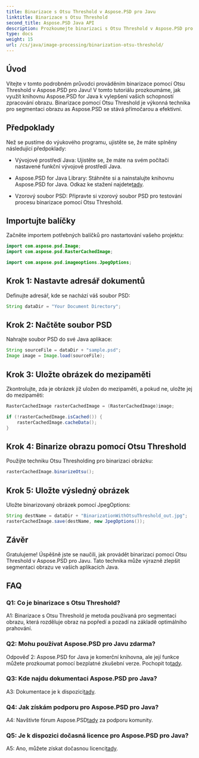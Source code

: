 ```yaml
---
title: Binarizace s Otsu Threshold v Aspose.PSD pro Javu
linktitle: Binarizace s Otsu Threshold
second_title: Aspose.PSD Java API
description: Prozkoumejte binarizaci s Otsu Threshold v Aspose.PSD pro Javu. Výkonná technika segmentace obrazu.
type: docs
weight: 15
url: /cs/java/image-processing/binarization-otsu-threshold/
---
```

## Úvod

Vítejte v tomto podrobném průvodci prováděním binarizace pomocí Otsu Threshold v Aspose.PSD pro Javu! V tomto tutoriálu prozkoumáme, jak využít knihovnu Aspose.PSD for Java k vylepšení vašich schopností zpracování obrazu. Binarizace pomocí Otsu Threshold je výkonná technika pro segmentaci obrazu as Aspose.PSD se stává přímočarou a efektivní.

## Předpoklady

Než se pustíme do výukového programu, ujistěte se, že máte splněny následující předpoklady:

- Vývojové prostředí Java: Ujistěte se, že máte na svém počítači nastavené funkční vývojové prostředí Java.

- Aspose.PSD for Java Library: Stáhněte si a nainstalujte knihovnu Aspose.PSD for Java. Odkaz ke stažení najdete[tady](https://releases.aspose.com/psd/java/).

- Vzorový soubor PSD: Připravte si vzorový soubor PSD pro testování procesu binarizace pomocí Otsu Threshold.

## Importujte balíčky

Začněte importem potřebných balíčků pro nastartování vašeho projektu:

```java
import com.aspose.psd.Image;
import com.aspose.psd.RasterCachedImage;

import com.aspose.psd.imageoptions.JpegOptions;
```

## Krok 1: Nastavte adresář dokumentů

Definujte adresář, kde se nachází váš soubor PSD:

```java
String dataDir = "Your Document Directory";
```

## Krok 2: Načtěte soubor PSD

Nahrajte soubor PSD do své Java aplikace:

```java
String sourceFile = dataDir + "sample.psd";
Image image = Image.load(sourceFile);
```

## Krok 3: Uložte obrázek do mezipaměti

Zkontrolujte, zda je obrázek již uložen do mezipaměti, a pokud ne, uložte jej do mezipaměti:

```java
RasterCachedImage rasterCachedImage = (RasterCachedImage)image;

if (!rasterCachedImage.isCached()) {
    rasterCachedImage.cacheData();
}
```

## Krok 4: Binarize obrazu pomocí Otsu Threshold

Použijte techniku Otsu Thresholding pro binarizaci obrázku:

```java
rasterCachedImage.binarizeOtsu();
```

## Krok 5: Uložte výsledný obrázek

Uložte binarizovaný obrázek pomocí JpegOptions:

```java
String destName = dataDir + "BinarizationWithOtsuThreshold_out.jpg";
rasterCachedImage.save(destName, new JpegOptions());
```

## Závěr

Gratulujeme! Úspěšně jste se naučili, jak provádět binarizaci pomocí Otsu Threshold v Aspose.PSD pro Javu. Tato technika může výrazně zlepšit segmentaci obrazu ve vašich aplikacích Java.

## FAQ

### Q1: Co je binarizace s Otsu Threshold?

A1: Binarizace s Otsu Threshold je metoda používaná pro segmentaci obrazu, která rozděluje obraz na popředí a pozadí na základě optimálního prahování.

### Q2: Mohu používat Aspose.PSD pro Javu zdarma?

 Odpověď 2: Aspose.PSD for Java je komerční knihovna, ale její funkce můžete prozkoumat pomocí bezplatné zkušební verze. Pochopit to[tady](https://releases.aspose.com/).

### Q3: Kde najdu dokumentaci Aspose.PSD pro Java?

A3: Dokumentace je k dispozici[tady](https://reference.aspose.com/psd/java/).

### Q4: Jak získám podporu pro Aspose.PSD pro Java?

 A4: Navštivte fórum Aspose.PSD[tady](https://forum.aspose.com/c/psd/34) za podporu komunity.

### Q5: Je k dispozici dočasná licence pro Aspose.PSD pro Java?

 A5: Ano, můžete získat dočasnou licenci[tady](https://purchase.aspose.com/temporary-license/).